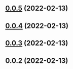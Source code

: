 ## [0.0.5](https://github.com/tinyhelpdesk/demo-plugin/compare/v0.0.4...v0.0.5) (2022-02-13)

## [0.0.4](https://github.com/tinyhelpdesk/demo-plugin/compare/v0.0.3...v0.0.4) (2022-02-13)

## [0.0.3](https://github.com/tinyhelpdesk/demo-plugin/compare/v0.0.2...v0.0.3) (2022-02-13)

## 0.0.2 (2022-02-13)


